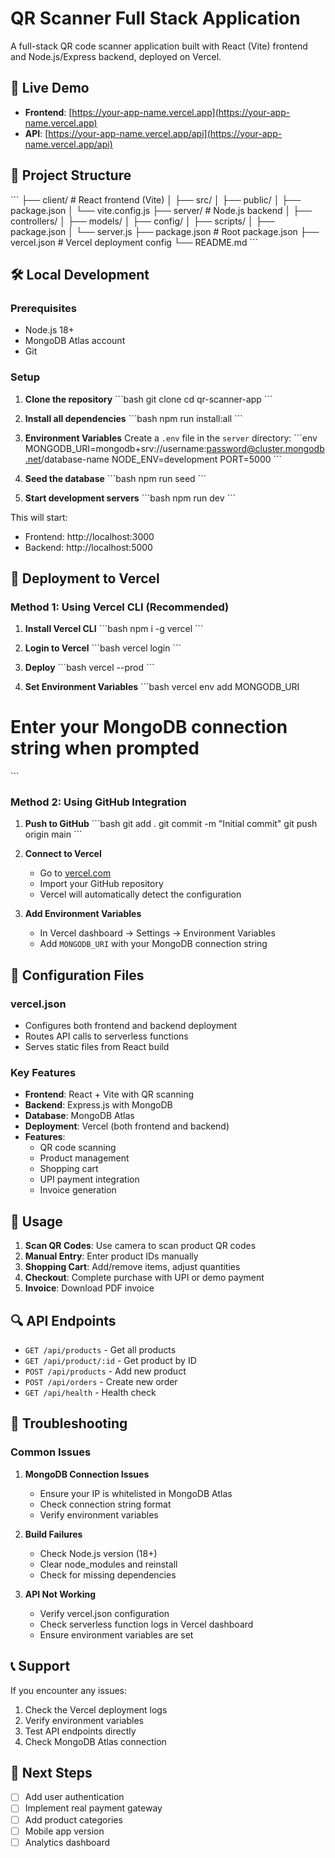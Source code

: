 # QR Scanner Full Stack Application

A full-stack QR code scanner application built with React (Vite) frontend and Node.js/Express backend, deployed on Vercel.

## 🚀 Live Demo

- **Frontend**: [https://your-app-name.vercel.app](https://your-app-name.vercel.app)
- **API**: [https://your-app-name.vercel.app/api](https://your-app-name.vercel.app/api)

## 📁 Project Structure

\`\`\`
├── client/                 # React frontend (Vite)
│   ├── src/
│   ├── public/
│   ├── package.json
│   └── vite.config.js
├── server/                 # Node.js backend
│   ├── controllers/
│   ├── models/
│   ├── config/
│   ├── scripts/
│   ├── package.json
│   └── server.js
├── package.json           # Root package.json
├── vercel.json           # Vercel deployment config
└── README.md
\`\`\`

## 🛠️ Local Development

### Prerequisites
- Node.js 18+ 
- MongoDB Atlas account
- Git

### Setup

1. **Clone the repository**
\`\`\`bash
git clone <your-repo-url>
cd qr-scanner-app
\`\`\`

2. **Install all dependencies**
\`\`\`bash
npm run install:all
\`\`\`

3. **Environment Variables**
Create a `.env` file in the `server` directory:
\`\`\`env
MONGODB_URI=mongodb+srv://username:password@cluster.mongodb.net/database-name
NODE_ENV=development
PORT=5000
\`\`\`

4. **Seed the database**
\`\`\`bash
npm run seed
\`\`\`

5. **Start development servers**
\`\`\`bash
npm run dev
\`\`\`

This will start:
- Frontend: http://localhost:3000
- Backend: http://localhost:5000

## 🚀 Deployment to Vercel

### Method 1: Using Vercel CLI (Recommended)

1. **Install Vercel CLI**
\`\`\`bash
npm i -g vercel
\`\`\`

2. **Login to Vercel**
\`\`\`bash
vercel login
\`\`\`

3. **Deploy**
\`\`\`bash
vercel --prod
\`\`\`

4. **Set Environment Variables**
\`\`\`bash
vercel env add MONGODB_URI
# Enter your MongoDB connection string when prompted
\`\`\`

### Method 2: Using GitHub Integration

1. **Push to GitHub**
\`\`\`bash
git add .
git commit -m "Initial commit"
git push origin main
\`\`\`

2. **Connect to Vercel**
   - Go to [vercel.com](https://vercel.com)
   - Import your GitHub repository
   - Vercel will automatically detect the configuration

3. **Add Environment Variables**
   - In Vercel dashboard → Settings → Environment Variables
   - Add `MONGODB_URI` with your MongoDB connection string

## 🔧 Configuration Files

### vercel.json
- Configures both frontend and backend deployment
- Routes API calls to serverless functions
- Serves static files from React build

### Key Features
- **Frontend**: React + Vite with QR scanning
- **Backend**: Express.js with MongoDB
- **Database**: MongoDB Atlas
- **Deployment**: Vercel (both frontend and backend)
- **Features**: 
  - QR code scanning
  - Product management
  - Shopping cart
  - UPI payment integration
  - Invoice generation

## 📱 Usage

1. **Scan QR Codes**: Use camera to scan product QR codes
2. **Manual Entry**: Enter product IDs manually
3. **Shopping Cart**: Add/remove items, adjust quantities
4. **Checkout**: Complete purchase with UPI or demo payment
5. **Invoice**: Download PDF invoice

## 🔍 API Endpoints

- `GET /api/products` - Get all products
- `GET /api/product/:id` - Get product by ID
- `POST /api/products` - Add new product
- `POST /api/orders` - Create new order
- `GET /api/health` - Health check

## 🐛 Troubleshooting

### Common Issues

1. **MongoDB Connection Issues**
   - Ensure your IP is whitelisted in MongoDB Atlas
   - Check connection string format
   - Verify environment variables

2. **Build Failures**
   - Check Node.js version (18+)
   - Clear node_modules and reinstall
   - Check for missing dependencies

3. **API Not Working**
   - Verify vercel.json configuration
   - Check serverless function logs in Vercel dashboard
   - Ensure environment variables are set

## 📞 Support

If you encounter any issues:
1. Check the Vercel deployment logs
2. Verify environment variables
3. Test API endpoints directly
4. Check MongoDB Atlas connection

## 🎯 Next Steps

- [ ] Add user authentication
- [ ] Implement real payment gateway
- [ ] Add product categories
- [ ] Mobile app version
- [ ] Analytics dashboard
